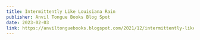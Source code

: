 ```yaml
---
title: Intermittently Like Louisiana Rain
publisher: Anvil Tongue Books Blog Spot
date: 2023-02-03
link: https://anviltonguebooks.blogspot.com/2021/12/intermittently-like-louisiana-rain.html
---
```

